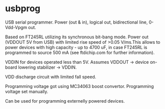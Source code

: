 # usbprog
USB serial programmer. Power (out &amp; in), logical out, bidirectional line, 0-Vdd-Vpgm out.

Based on FT245RL utilizing its synchronous bit-bang mode.
Power out (VDDOUT 5V from USB) with limited rise speed of >0.05 V/ms.This allows to power devices with high capacity - up to 4700 uF, in case FT245RL is programmed to source 500 mA (see ftdichip.com for further information).

VDDIN for devices operated less than 5V. Assumes VDDOUT -> device on-board lowering stabilizer -> VDDIN.

VDD discharge circuit with limited fall speed.

Programming voltage got using MC34063 boost convertor. Programming voltage set manually.

Can be used for programming externelly powered devices.
